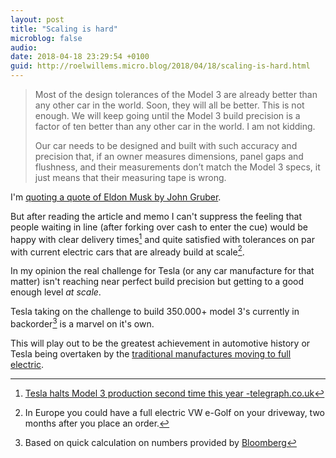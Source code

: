 ```yaml
---
layout: post
title: "Scaling is hard"
microblog: false
audio: 
date: 2018-04-18 23:29:54 +0100
guid: http://roelwillems.micro.blog/2018/04/18/scaling-is-hard.html
---
```

> Most of the design tolerances of the Model 3 are already better than any other car in the world. Soon, they will all be better. This is not enough. We will keep going until the Model 3 build precision is a factor of ten better than any other car in the world. I am not kidding.
>
> Our car needs to be designed and built with such accuracy and precision that, if an owner measures dimensions, panel gaps and flushness, and their measurements don’t match the Model 3 specs, it just means that their measuring tape is wrong.

I'm [quoting a quote of Eldon Musk by John Gruber](https://daringfireball.net/linked/2018/04/17/musk-tesla). 

But after reading the article and memo I can't suppress the feeling that people waiting in line (after forking over cash to enter the cue) would be happy with clear delivery times[^1] and quite satisfied with tolerances on par with current electric cars that are already build at scale[^2].

In my opinion the real challenge for Tesla (or any car manufacture for that matter) isn't reaching near perfect build precision but getting to a good enough level _at scale_.

Tesla taking on the challenge to build 350.000+ model 3's currently in backorder[^3] is a marvel on it's own.

This will play out to be the greatest achievement in automotive history or Tesla being overtaken by the [traditional manufactures moving to full electric](https://www.wsj.com/articles/volvo-to-phase-out-conventional-car-engine-14992272020).

[^1]:[Tesla halts Model 3 production second time this year -telegraph.co.uk](https://www.telegraph.co.uk/technology/2018/04/17/tesla-halts-model-3-production-second-time-year/amp/)
[^2]:In Europe you could have a full electric VW e-Golf on your driveway, two months after you place an order.
[^3]:Based on quick calculation on numbers provided by [Bloomberg](https://www.bloomberg.com/news/articles/2018-04-18/california-opens-investigation-into-tesla-workplace-conditions)
